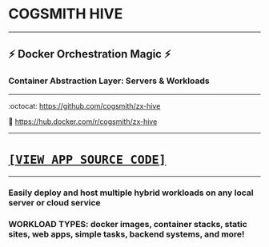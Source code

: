 # COGSMITH HIVE

---

## :zap: Docker Orchestration Magic :zap:
### Container Abstraction Layer: Servers & Workloads

---

:octocat: https://github.com/cogsmith/zx-hive

🐳 https://hub.docker.com/r/cogsmith/zx-hive

---

<h1><code><a href='../../blob/main/app.js'>[VIEW APP SOURCE CODE]</a></code></h1>

---

### Easily deploy and host multiple hybrid workloads on any local server or cloud service

### WORKLOAD TYPES: docker images, container stacks, static sites, web apps, simple tasks, backend systems, and more!

